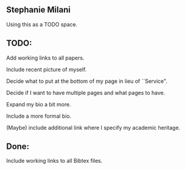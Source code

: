 ## Stephanie Milani

Using this as a TODO space.

## TODO:

Add working links to all papers.

Include recent picture of myself.

Decide what to put at the bottom of my page in lieu of ``Service".

Decide if I want to have multiple pages and what pages to have. 

Expand my bio a bit more.

Include a more formal bio. 

(Maybe) include additional link where I specify my academic heritage.

## Done:

Include working links to all Bibtex files.
